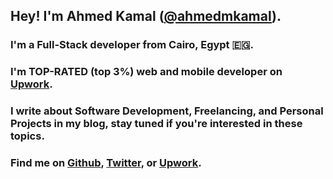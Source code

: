 ## Hey! I'm Ahmed Kamal ([@ahmedmkamal][GITHUB_LINK]).

### I'm a Full-Stack developer from Cairo, Egypt 🇪🇬.

### I'm TOP-RATED (top 3%) web and mobile developer on [Upwork][UPWORK_LINK].

### I write about Software Development, Freelancing, and Personal Projects in my blog, stay tuned if you're interested in these topics.

### Find me on [Github][GITHUB_LINK], [Twitter][TWITTER_LINK], or [Upwork][UPWORK_LINK].


[GITHUB_LINK]: https://github.com/ahmedmkamal
[UPWORK_LINK]: https://upwork.com/freelancers/~01f21e9baaabb64d1d
[TWITTER_LINK]: https://twitter.com/akaahmedkamal
[BLOG_LINK]: https://ahmedmkamal.com/blog
